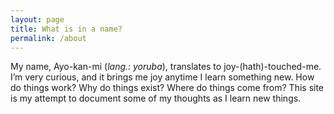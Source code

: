 ```yaml
---
layout: page
title: What is in a name?
permalink: /about
---
```

My name, Ayo-kan-mi (_lang.: yoruba_), translates to joy-(hath)-touched-me. I’m very curious, and it brings me joy anytime I learn something new.
How do things work?
Why do things exist?
Where do things come from?
This site is my attempt to document some of my thoughts as I learn new things.
